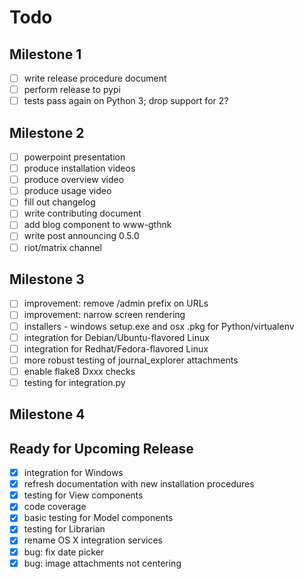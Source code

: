 # Todo

## Milestone 1

- [ ] write release procedure document
- [ ] perform release to pypi
- [ ] tests pass again on Python 3; drop support for 2?

## Milestone 2

- [ ] powerpoint presentation
- [ ] produce installation videos
- [ ] produce overview video
- [ ] produce usage video
- [ ] fill out changelog
- [ ] write contributing document
- [ ] add blog component to www-gthnk
- [ ] write post announcing 0.5.0
- [ ] riot/matrix channel

## Milestone 3

- [ ] improvement: remove /admin prefix on URLs
- [ ] improvement: narrow screen rendering
- [ ] installers - windows setup.exe and osx .pkg for Python/virtualenv
- [ ] integration for Debian/Ubuntu-flavored Linux
- [ ] integration for Redhat/Fedora-flavored Linux
- [ ] more robust testing of journal_explorer attachments
- [ ] enable flake8 Dxxx checks
- [ ] testing for integration.py

## Milestone 4

## Ready for Upcoming Release

- [x] integration for Windows
- [x] refresh documentation with new installation procedures
- [x] testing for View components
- [x] code coverage
- [x] basic testing for Model components
- [x] testing for Librarian
- [x] rename OS X integration services
- [x] bug: fix date picker
- [x] bug: image attachments not centering
